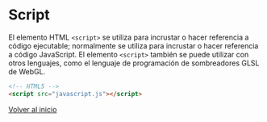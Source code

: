 # Script

El elemento HTML `<script>` se utiliza para incrustar o hacer referencia a código ejecutable; normalmente se utiliza para incrustar o hacer referencia a código JavaScript. El elemento `<script>` también se puede utilizar con otros lenguajes, como el lenguaje de programación de sombreadores GLSL de WebGL.

```html
<!-- HTML5 -->
<script src="javascript.js"></script>
```

[Volver al inicio](#-Iframes)
